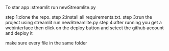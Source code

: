 To star app :streamlit run newStreamlite.py

step 1:clone the repo.
step 2:install all requirements.txt.
step 3:run the project using streamlit run newStreamlite.py
step 4:after running you get a webinterface then click on the deploy button and setect the github account and deploy it


make sure every file in the same folder
